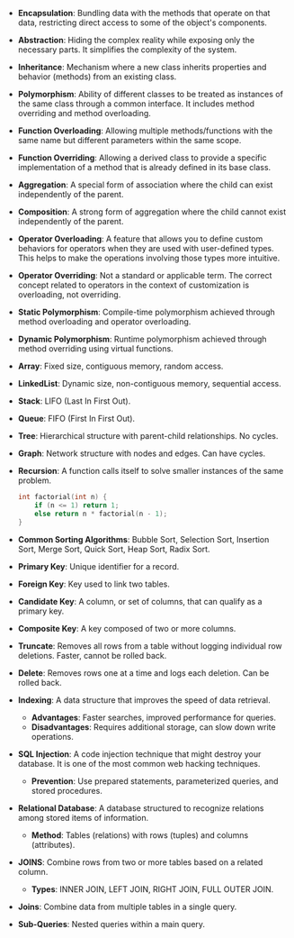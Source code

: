 - **Encapsulation**: Bundling data with the methods that operate on that data, restricting direct access to some of the object's components.
- **Abstraction**: Hiding the complex reality while exposing only the necessary parts. It simplifies the complexity of the system.
- **Inheritance**: Mechanism where a new class inherits properties and behavior (methods) from an existing class.
- **Polymorphism**: Ability of different classes to be treated as instances of the same class through a common interface. It includes method overriding and method overloading.

- **Function Overloading**: Allowing multiple methods/functions with the same name but different parameters within the same scope.

- **Function Overriding**: Allowing a derived class to provide a specific implementation of a method that is already defined in its base class.

- **Aggregation**: A special form of association where the child can exist independently of the parent.

- **Composition**: A strong form of aggregation where the child cannot exist independently of the parent.

- **Operator Overloading**: A feature that allows you to define custom behaviors for operators when they are used with user-defined types. This helps to make the operations involving those types more intuitive.

- **Operator Overriding**: Not a standard or applicable term. The correct concept related to operators in the context of customization is overloading, not overriding.

- **Static Polymorphism**: Compile-time polymorphism achieved through method overloading and operator overloading.
- **Dynamic Polymorphism**: Runtime polymorphism achieved through method overriding using virtual functions.

- **Array**: Fixed size, contiguous memory, random access.
- **LinkedList**: Dynamic size, non-contiguous memory, sequential access.

- **Stack**: LIFO (Last In First Out).
- **Queue**: FIFO (First In First Out).

- **Tree**: Hierarchical structure with parent-child relationships. No cycles.
- **Graph**: Network structure with nodes and edges. Can have cycles.

- **Recursion**: A function calls itself to solve smaller instances of the same problem.
  ```cpp
  int factorial(int n) {
      if (n <= 1) return 1;
      else return n * factorial(n - 1);
  }
  ```

- **Common Sorting Algorithms**: Bubble Sort, Selection Sort, Insertion Sort, Merge Sort, Quick Sort, Heap Sort, Radix Sort.

- **Primary Key**: Unique identifier for a record.
- **Foreign Key**: Key used to link two tables.
- **Candidate Key**: A column, or set of columns, that can qualify as a primary key.
- **Composite Key**: A key composed of two or more columns.

- **Truncate**: Removes all rows from a table without logging individual row deletions. Faster, cannot be rolled back.
- **Delete**: Removes rows one at a time and logs each deletion. Can be rolled back.

- **Indexing**: A data structure that improves the speed of data retrieval.
  - **Advantages**: Faster searches, improved performance for queries.
  - **Disadvantages**: Requires additional storage, can slow down write operations.

- **SQL Injection**: A code injection technique that might destroy your database. It is one of the most common web hacking techniques.
  - **Prevention**: Use prepared statements, parameterized queries, and stored procedures.

- **Relational Database**: A database structured to recognize relations among stored items of information.
    - **Method**: Tables (relations) with rows (tuples) and columns (attributes).

- **JOINS**: Combine rows from two or more tables based on a related column.
  - **Types**: INNER JOIN, LEFT JOIN, RIGHT JOIN, FULL OUTER JOIN.

- **Joins**: Combine data from multiple tables in a single query.
- **Sub-Queries**: Nested queries within a main query.
